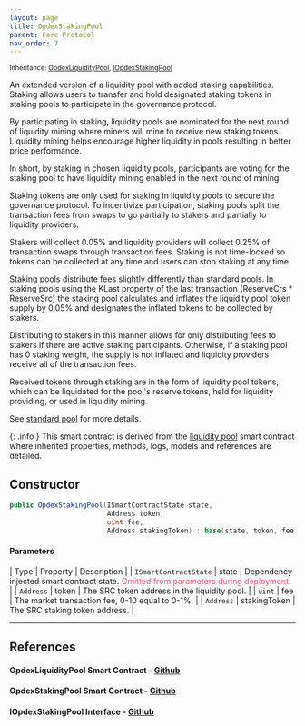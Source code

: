 ```yaml
---
layout: page
title: OpdexStakingPool
parent: Core Protocol
nav_order: 7
---
```


<small>Inheritance: [OpdexLiquidityPool](#references), [IOpdexStakingPool](#references)</small>

An extended version of a liquidity pool with added staking capabilities. Staking allows users to transfer and hold designated staking tokens in staking pools to participate in the governance protocol.

By participating in staking, liquidity pools are nominated for the next round of liquidity mining where miners will mine to receive new staking tokens. Liquidity mining helps encourage higher liquidity in pools resulting in better price performance.

In short, by staking in chosen liquidity pools, participants are voting for the staking pool to have liquidity mining enabled in the next round of mining.

Staking tokens are only used for staking in liquidity pools to secure the governance protocol. To incentivize participation, staking pools split the transaction fees from swaps to go partially to stakers and partially to liquidity providers.

Stakers will collect 0.05% and liquidity providers will collect 0.25% of transaction swaps through transaction fees. Staking is not time-locked so tokens can be collected at any time and users can stop staking at any time.

Staking pools distribute fees slightly differently than standard pools. In staking pools using the KLast property of the last transaction (ReserveCrs \* ReserveSrc) the staking pool calculates and inflates the liquidity pool token supply by 0.05% and designates the inflated tokens to be collected by stakers.

Distributing to stakers in this manner allows for only distributing fees to stakers if there are active staking participants. Otherwise, if a staking pool has 0 staking weight, the supply is not inflated and liquidity providers receive all of the transaction fees.

Received tokens through staking are in the form of liquidity pool tokens, which can be liquidated for the pool's reserve tokens, held for liquidity providing, or used in liquidity mining.

See [standard pool](opdex-standard-pool) for more details.

{: .info }
This smart contract is derived from the [liquidity pool](opdex-liquidity-pool) smart contract where inherited properties, methods, logs, models and references are detailed.

## Constructor

```csharp
public OpdexStakingPool(ISmartContractState state,
                        Address token,
                        uint fee,
                        Address stakingToken) : base(state, token, fee)
```

#### Parameters

| Type | Property | Description |
| `ISmartContractState` | state | Dependency injected smart contract state. <span style="color: #f7556b;"> Omitted from parameters during deployment.</span> |
| `Address` | token | The SRC token address in the liquidity pool. |
| `uint` | fee | The market transaction fee, 0-10 equal to 0-1%. |
| `Address` | stakingToken | The SRC staking token address. |

---

## References

#### OpdexLiquidityPool Smart Contract - <a href="https://github.com/Opdex/opdex-v1-core/blob/main/src/Contracts/Pools/OpdexLiquidityPool.cs" target="_blank">Github</a>

#### OpdexStakingPool Smart Contract - <a href="https://github.com/Opdex/opdex-v1-core/blob/main/src/Contracts/Pools/OpdexStakingPool.cs" target="_blank">Github</a>

#### IOpdexStakingPool Interface - <a href="https://github.com/Opdex/opdex-v1-core/blob/main/src/Interfaces/Pools/IOpdexStakingPool.cs" target="_blank">Github</a>
